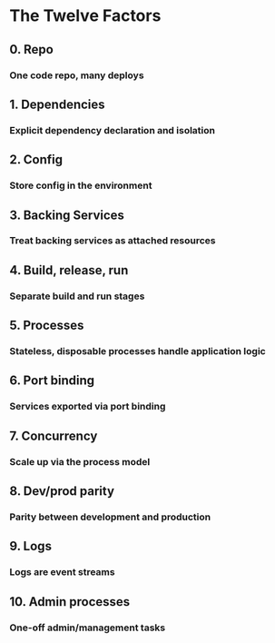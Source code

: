 The Twelve Factors
==================

## 0. Repo
### One code repo, many deploys

## 1. Dependencies
### Explicit dependency declaration and isolation

## 2. Config
### Store config in the environment

## 3. Backing Services
### Treat backing services as attached resources

## 4. Build, release, run
### Separate build and run stages

## 5. Processes
### Stateless, disposable processes handle application logic

## 6. Port binding
### Services exported via port binding

## 7. Concurrency
### Scale up via the process model

## 8. Dev/prod parity
### Parity between development and production

## 9. Logs
### Logs are event streams

## 10. Admin processes
### One-off admin/management tasks
